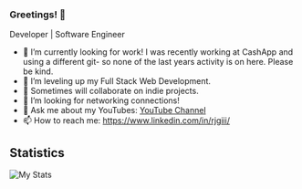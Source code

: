 ### Greetings! 👋

Developer | Software Engineer

- 🔭 I’m currently looking for work! I was recently working at CashApp and using a different git- so none of the last years activity is on here. Please be kind. 
- 🌱 I’m leveling up my Full Stack Web Development.
- 👯 Sometimes will collaborate on indie projects.
- 🤔 I’m looking for networking connections!
- 💬 Ask me about my YouTubes: [YouTube Channel](https://www.youtube.com/channel/UCQqlcSe7ZIpIlUyHHwxHihg)
- 📫 How to reach me: https://www.linkedin.com/in/rjgiii/

## Statistics
![My Stats](https://github-readme-stats.vercel.app/api?username=JulsIII&&show_icons=true&title_color=ffffff&icon_color=bb2acf&text_color=daf7dc&bg_color=151515)<br>
